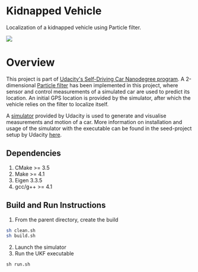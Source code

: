 # Kidnapped Vehicle

Localization of a kidnapped vehicle using Particle filter.

<img src="ukf.gif?raw=true">

# Overview
This project is part of [Udacity's Self-Driving Car Nanodegree program](https://www.udacity.com/drive).
A 2-dimensional [Particle filter](https://en.wikipedia.org/wiki/Particle_filter)
has been implemented in this project, where sensor and control measurements of a
simulated car are used to predict its location. An initial GPS location is
provided by the simulator, after which the vehicle relies on the filter to
localize itself.

A [simulator](https://github.com/udacity/self-driving-car-sim/releases/tag/v1.45)
provided by Udacity is used to generate and visualise measurements and motion
of a car. More information on installation and usage of the simulator with
the executable can be found in the seed-project setup by Udacity [here](https://github.com/udacity/CarND-Extended-Kalman-Filter-Project).

## Dependencies
1. CMake >= 3.5
2. Make >= 4.1
3. Eigen 3.3.5
4. gcc/g++ >= 4.1

## Build and Run Instructions
1. From the parent directory, create the build
```bash
sh clean.sh
sh build.sh
```
2. Launch the simulator
3. Run the UKF executable
```
sh run.sh
```
